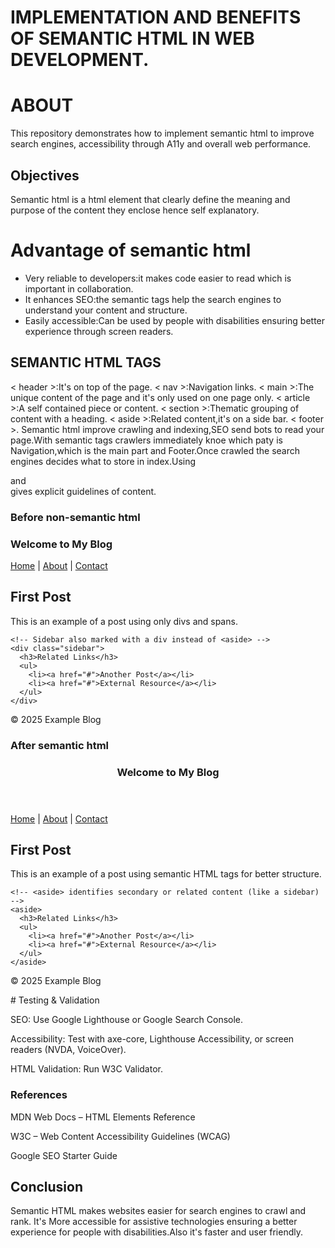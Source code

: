 # IMPLEMENTATION AND BENEFITS OF SEMANTIC HTML IN WEB DEVELOPMENT.
# ABOUT
This repository demonstrates how to implement semantic html to improve search engines, accessibility through A11y and overall web performance.
## Objectives 
Semantic html is a html element that clearly define the meaning and purpose of the content they enclose hence self explanatory.
# Advantage of semantic html
* Very reliable to developers:it makes code easier to read which is important in collaboration. 
* It enhances SEO:the semantic tags help the search engines to understand your content and structure.
* Easily accessible:Can be used by people with disabilities ensuring better experience through screen readers.
## SEMANTIC HTML TAGS
< header >:It's on top of the page.
< nav >:Navigation links. 
< main >:The unique content of the page and it's only used on one page only. 
< article >:A self contained piece or content.
< section >:Thematic grouping of content with a heading. 
< aside >:Related content,it's on a side bar.
< footer >.
Semantic html improve crawling and indexing,SEO send bots to read your page.With semantic tags crawlers immediately knoe which paty is Navigation,which is the main part and Footer.Once crawled the search engines decides what to store in index.Using <article > and <section > gives explicit guidelines of content.

# Before non-semantic html

<!DOCTYPE html>
<html lang="en">
<head>
  <meta charset="UTF-8">
  <meta name="viewport" content="width=device-width, initial-scale=1.0">
  <title>Non-Semantic Example</title>
</head>
<body>
  <!-- Header section made with a generic div instead of <header> -->
  <div id="header">
    <h1>Welcome to My Blog</h1>
  </div>

  <!-- Navigation links wrapped in a generic div, not <nav> -->
  <div id="nav">
    <a href="#">Home</a> | 
    <a href="#">About</a> | 
    <a href="#">Contact</a>
  </div>

  <!-- Content area also uses generic divs -->
  <div class="content">
    <!-- Blog post is not marked as <article>, just another div -->
    <div class="post">
      <h2>First Post</h2>
      <p>This is an example of a post using only divs and spans.</p>
    </div>

    <!-- Sidebar also marked with a div instead of <aside> -->
    <div class="sidebar">
      <h3>Related Links</h3>
      <ul>
        <li><a href="#">Another Post</a></li>
        <li><a href="#">External Resource</a></li>
      </ul>
    </div>
  </div>

  <!-- Footer made with a generic div instead of <footer> -->
  <div id="footer">
    <p>© 2025 Example Blog</p>
  </div>
</body>
</html>

# After semantic html 

<!DOCTYPE html>
<html lang="en">
<head>
  <meta charset="UTF-8">
  <meta name="viewport" content="width=device-width, initial-scale=1.0">
  <title>Semantic Example</title>
</head>
<body>
  <!-- <header> clearly defines the top section of the page -->
  <header>
    <h1>Welcome to My Blog</h1>
  </header>

  <!-- <nav> explicitly tells search engines and screen readers this is site navigation -->
  <nav>
    <a href="#">Home</a> | 
    <a href="#">About</a> | 
    <a href="#">Contact</a>
  </nav>

  <!-- <main> defines the central content of the page -->
  <main>
    <!-- <article> is used for independent, self-contained blog content -->
    <article>
      <h2>First Post</h2>
      <p>This is an example of a post using semantic HTML tags for better structure.</p>
    </article>

    <!-- <aside> identifies secondary or related content (like a sidebar) -->
    <aside>
      <h3>Related Links</h3>
      <ul>
        <li><a href="#">Another Post</a></li>
        <li><a href="#">External Resource</a></li>
      </ul>
    </aside>
  </main>

  <!-- <footer> clearly defines the bottom section of the page -->
  <footer>
    <p>© 2025 Example Blog</p>
  </footer>
</body>
</html>
# Testing & Validation

SEO: Use Google Lighthouse or Google Search Console.

Accessibility: Test with axe-core, Lighthouse Accessibility, or screen readers (NVDA, VoiceOver).

HTML Validation: Run W3C Validator.

# References

MDN Web Docs – HTML Elements Reference

W3C – Web Content Accessibility Guidelines (WCAG)

Google SEO Starter Guide

## Conclusion

Semantic HTML makes websites easier for search engines to crawl and rank. It's 
More accessible for assistive technologies ensuring a better experience for people with disabilities.Also it's faster and user friendly. 
